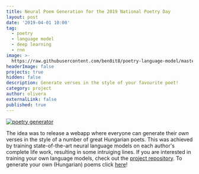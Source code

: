 ```yaml
---
title: Neural Poem Generation for the 2019 National Poetry Day
layout: post
date: '2019-04-01 10:00'
tag:
  - poetry
  - language model
  - deep learning
  - rnn
image: >-
  https://raw.githubusercontent.com/ben0it8/poetry-language-model/master/pics/versgen.gif
headerImage: false
projects: true
hidden: false
description: Generate verses in the style of your favourite poet!
category: project
author: olivera
externalLink: false
published: true
---
```

[![poetry generator](https://github.com/ben0it8/poetry-language-model/blob/master/pics/versgen.gif?raw=true)](http://oddnumberofeyes.com/versgenerator/)

The idea was to release a webapp where everyone can generate their _own_ verses in the style of a number of great Hungarian poets. This was achieved by training state-of-the-art neural language models on each author's complete life work, resulting in some intruiging lines. 
If you are interested in training your own language models, check out the [project repository](https://github.com/ben0it8/poetry-language-model).
To generate your own (Hungarian) poems click [here](http://oddnumberofeyes.com/versgenerator/)!
